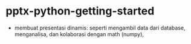 # pptx-python-getting-started


- membuat presentasi dinamis: seperti mengambil data dari database, menganalisa, dan kolaborasi dengan math (numpy), 